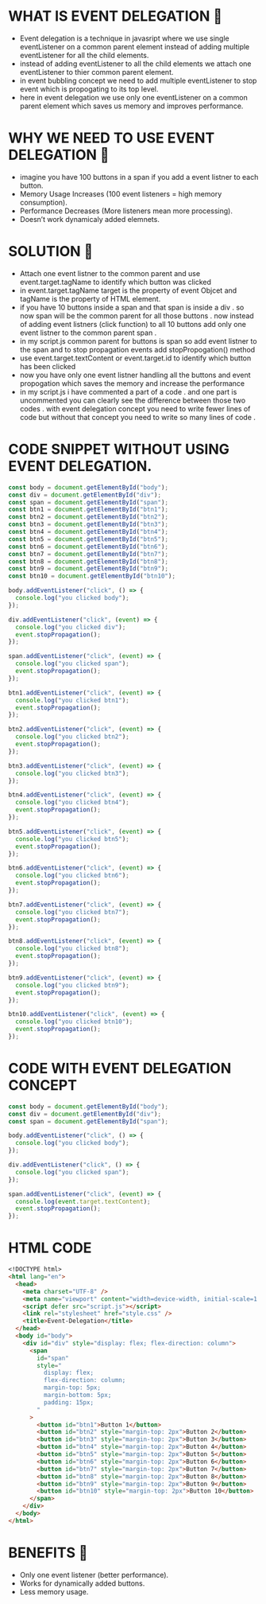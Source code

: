 # WHAT IS EVENT DELEGATION 🚀

- Event delegation is a technique in javasript where we use single eventListener on a common parent element instead of adding multiple eventListener for all the child elements.
- instead of adding eventListener to all the child elements we attach one eventListener to thier common parent element.
- in event bubbling concept we need to add multiple eventListener to stop event which is propogating to its top level.
- here in event delegation we use only one eventListener on a common parent element which saves us memory and improves performance.

# WHY WE NEED TO USE EVENT DELEGATION 🚀

- imagine you have 100 buttons in a span if you add a event listner to each button.
- Memory Usage Increases (100 event listeners = high memory consumption).
- Performance Decreases (More listeners mean more processing).
- Doesn’t work dynamicaly added elemnets.

# SOLUTION 🚀

- Attach one event listner to the common parent and use event.target.tagName to identify which button was clicked
- in event.target.tagName target is the property of event Objcet and tagName is the property of HTML element.
- if you have 10 buttons inside a span and that span is inside a div . so now span will be the common parent for all those buttons . now instead of adding event listners (click function) to all 10 buttons add only one event listner to the common parent span .
- in my script.js common parent for buttons is span so add event listner to the span and to stop propagation events add
  stopPropogation() method
- use event.target.textContent or event.target.id to identify which button has been clicked
- now you have only one event listner handling all the buttons and event propogation which saves the memory and increase the performance
- in my script.js i have commented a part of a code . and one part is uncommented you can clearly see the difference between those two codes . with event delegation concept you need to write fewer lines of code but without that concept you need to write so many lines of code .

# CODE SNIPPET WITHOUT USING EVENT DELEGATION.

```javascript
const body = document.getElementById("body");
const div = document.getElementById("div");
const span = document.getElementById("span");
const btn1 = document.getElementById("btn1");
const btn2 = document.getElementById("btn2");
const btn3 = document.getElementById("btn3");
const btn4 = document.getElementById("btn4");
const btn5 = document.getElementById("btn5");
const btn6 = document.getElementById("btn6");
const btn7 = document.getElementById("btn7");
const btn8 = document.getElementById("btn8");
const btn9 = document.getElementById("btn9");
const btn10 = document.getElementById("btn10");

body.addEventListener("click", () => {
  console.log("you clicked body");
});

div.addEventListener("click", (event) => {
  console.log("you clicked div");
  event.stopPropagation();
});

span.addEventListener("click", (event) => {
  console.log("you clicked span");
  event.stopPropagation();
});

btn1.addEventListener("click", (event) => {
  console.log("you clicked btn1");
  event.stopPropagation();
});

btn2.addEventListener("click", (event) => {
  console.log("you clicked btn2");
  event.stopPropagation();
});

btn3.addEventListener("click", (event) => {
  console.log("you clicked btn3");
});

btn4.addEventListener("click", (event) => {
  console.log("you clicked btn4");
  event.stopPropagation();
});

btn5.addEventListener("click", (event) => {
  console.log("you clicked btn5");
  event.stopPropagation();
});

btn6.addEventListener("click", (event) => {
  console.log("you clicked btn6");
  event.stopPropagation();
});

btn7.addEventListener("click", (event) => {
  console.log("you clicked btn7");
  event.stopPropagation();
});

btn8.addEventListener("click", (event) => {
  console.log("you clicked btn8");
  event.stopPropagation();
});

btn9.addEventListener("click", (event) => {
  console.log("you clicked btn9");
  event.stopPropagation();
});

btn10.addEventListener("click", (event) => {
  console.log("you clicked btn10");
  event.stopPropagation();
});
```

# CODE WITH EVENT DELEGATION CONCEPT

```javascript
const body = document.getElementById("body");
const div = document.getElementById("div");
const span = document.getElementById("span");

body.addEventListener("click", () => {
  console.log("you clicked body");
});

div.addEventListener("click", () => {
  console.log("you clicked span");
});

span.addEventListener("click", (event) => {
  console.log(event.target.textContent);
  event.stopPropagation();
});
```

# HTML CODE

```markdown
<!DOCTYPE html>
<html lang="en">
  <head>
    <meta charset="UTF-8" />
    <meta name="viewport" content="width=device-width, initial-scale=1.0" />
    <script defer src="script.js"></script>
    <link rel="stylesheet" href="style.css" />
    <title>Event-Delegation</title>
  </head>
  <body id="body">
    <div id="div" style="display: flex; flex-direction: column">
      <span
        id="span"
        style="
          display: flex;
          flex-direction: column;
          margin-top: 5px;
          margin-bottom: 5px;
          padding: 15px;
        "
      >
        <button id="btn1">Button 1</button>
        <button id="btn2" style="margin-top: 2px">Button 2</button>
        <button id="btn3" style="margin-top: 2px">Button 3</button>
        <button id="btn4" style="margin-top: 2px">Button 4</button>
        <button id="btn5" style="margin-top: 2px">Button 5</button>
        <button id="btn6" style="margin-top: 2px">Button 6</button>
        <button id="btn7" style="margin-top: 2px">Button 7</button>
        <button id="btn8" style="margin-top: 2px">Button 8</button>
        <button id="btn9" style="margin-top: 2px">Button 9</button>
        <button id="btn10" style="margin-top: 2px">Button 10</button>
      </span>
    </div>
  </body>
</html>
```

# BENEFITS 🚀

- Only one event listener (better performance).
- Works for dynamically added buttons.
- Less memory usage.
